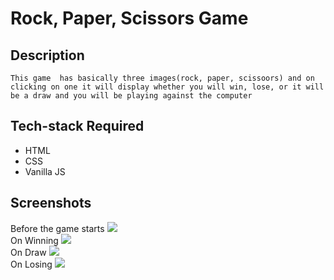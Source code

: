 # Rock, Paper, Scissors Game

## Description 
``` This game  has basically three images(rock, paper, scissoors) and on clicking on one it will display whether you will win, lose, or it will be a draw and you will be playing against the computer ```

## Tech-stack Required
- HTML
- CSS
- Vanilla JS 

## Screenshots

Before the game starts
<img src="images/game1.png"><br>
On Winning
<img src="images/image2.png"><br>
On Draw
<img src="images/image3.png"><br>
On Losing
<img src="images/image4.png"><br>